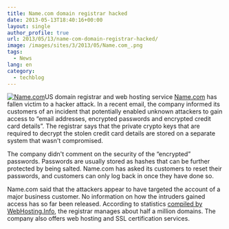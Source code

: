 ```yaml
---
title: Name.com domain registrar hacked
date: 2013-05-13T18:40:16+00:00
layout: single
author_profile: true
url: 2013/05/13/name-com-domain-registrar-hacked/
image: /images/sites/3/2013/05/Name.com_.png
tags:
  - News
lang: en
category: 
  - techblog
---
```

[![Name.com](/images/2013/05/Name.com_.png)](/images/2013/05/Name.com_.png)US domain registrar and web hosting service [Name.com](http://www.name.com/) has fallen victim to a hacker attack. In a recent email, the company informed its customers of an incident that potentially enabled unknown attackers to gain access to “email addresses, encrypted passwords and encrypted credit card details”. The registrar says that the private crypto keys that are required to decrypt the stolen credit card details are stored on a separate system that wasn't compromised.

The company didn't comment on the security of the “encrypted” passwords. Passwords are usually stored as hashes that can be further protected by being salted. Name.com has asked its customers to reset their passwords, and customers can only log back in once they have done so.

Name.com said that the attackers appear to have targeted the account of a major business customer. No information on how the intruders gained access has so far been released. According to statistics [compiled by WebHosting.Info](http://www.webhosting.info/registrars/reports/total_domains/NAME.COM), the registrar manages about half a million domains. The company also offers web hosting and SSL certification services.